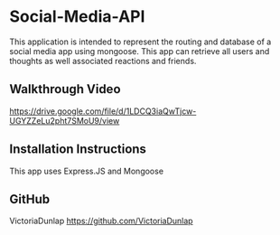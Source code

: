 # Social-Media-API

This application is intended to represent the routing and database of a social media app using mongoose. This app can retrieve all users and thoughts as well associated reactions and friends. 

## Walkthrough Video 

https://drive.google.com/file/d/1LDCQ3iaQwTjcw-UGYZZeLu2pht7SMoU9/view 

## Installation Instructions 

This app uses Express.JS and Mongoose

## GitHub 

VictoriaDunlap https://github.com/VictoriaDunlap